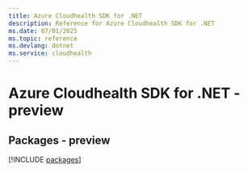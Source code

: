 ```yaml
---
title: Azure Cloudhealth SDK for .NET
description: Reference for Azure Cloudhealth SDK for .NET
ms.date: 07/01/2025
ms.topic: reference
ms.devlang: dotnet
ms.service: cloudhealth
---
```

# Azure Cloudhealth SDK for .NET - preview
## Packages - preview
[!INCLUDE [packages](cloudhealth-index.md)]